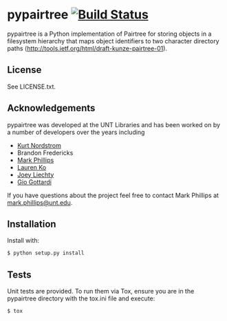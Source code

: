 # pypairtree [![Build Status](https://travis-ci.org/unt-libraries/pypairtree.svg?branch=master)](https://travis-ci.org/unt-libraries/pypairtree)

pypairtree is a Python implementation of Pairtree for storing objects
in a filesystem hierarchy that maps object identifiers to two character
directory paths (http://tools.ietf.org/html/draft-kunze-pairtree-01).

## License

See LICENSE.txt.

## Acknowledgements

pypairtree was developed at the UNT Libraries and has been worked on
by a number of developers over the years including

- [Kurt Nordstrom](https://github.com/kurtnordstrom)
- Brandon Fredericks
- [Mark Phillips](https://github.com/vphill)
- [Lauren Ko](https://github.com/ldko)
- [Joey Liechty](https://github.com/yeahdef)
- [Gio Gottardi](https://github.com/somexpert)

If you have questions about the project feel free to contact Mark Phillips
at mark.phillips@unt.edu.

## Installation

Install with:
```sh
$ python setup.py install
```

## Tests

Unit tests are provided. To run them via Tox, ensure you are in the
pypairtree directory with the tox.ini file and execute:

```sh
$ tox
```
